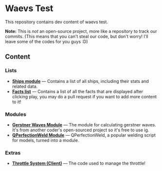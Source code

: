 # Waevs Test

This repository contains dev content of waevs test.  
  
**Note:** This is *not* an open-source project, more like a repository to track our commits. (This means that you can't steal our code, but don't worry! I'll leave some of the codes for you guys :D)

## Content

### Lists
- [**Ships module**](https://github.com/7calvin4/waevs-test/blob/waevs/src/ServerScriptService/General/Ships.lua) — Contains a list of all ships, including their stats and related data.  
- [**Facts list**](https://github.com/7calvin4/waevs-test/blob/waevs/src/StarterGui/CoreGui/Facts.lua) — Contains a list of all the facts that are displayed after clicking play, you may do a pull request if you want to add more content to it!  

### Modules
- [**Gerstner Waves Module**](https://github.com/7calvin4/waevs-test/blob/waevs/src/ServerScriptService/_G/Waves/GerstnerWave.lua) — The module for calculating gerstner waves. It's from another coder's open-sourced project so it's free to use ig.  
- [**QPerfectionWeld Module**](https://github.com/7calvin4/waevs-test/blob/waevs/src/ServerScriptService/General/QPerfectionWeld.lua) — QPerfectionWeld, a popular welding script for models, turned into a module.   

### Extras
- [**Throttle System (Client)**](https://github.com/7calvin4/waevs-test/blob/waevs/src/ReplicatedStorage/ShipUI/LocalScript.client.lua) — The code used to manage the throttle!  